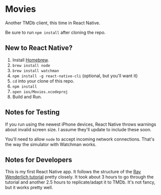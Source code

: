 # Movies
Another TMDb client, this time in React Native.

Be sure to run `npm install` after cloning the repo.

## New to React Native?
1. Install [Homebrew](http://brew.sh/).
2. `brew install node`
3. `brew install watchman`
4. `npm install -g react-native-cli` (optional, but you'll want it)
5. `cd` into your clone of this repo.
6. `npm install`
7. `open ios/Movies.xcodeproj`
8. Build and Run.

## Notes for Testing

If you run using the newest iPhone devices, React Native throws warnings about invalid screen size. I assume
they'll update to include these soon.

You'll need to allow `node` to accept incoming network connections. That's the way the simulator with Watchman
works.

## Notes for Developers

This is my first React Native app. It follows the structure of the [Ray Wenderlich tutorial](https://www.raywenderlich.com/485-react-native-tutorial-building-ios-apps-with-javascript) pretty closely. It took about 3 hours to go through the tutorial and another 2.5 hours to replicate/adapt it to TMDb. It's not fancy, but it works pretty well.
